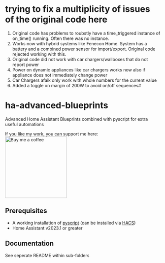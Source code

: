 # trying to fix a multiplicity of issues of the original code here
1. Original  code has problems to roubstly have a time_triggered instance of on_time() running. Often there was no instance.
2. Works now with hybrid systems like Fenecon Home. System has a battery and a combined power sensor for import/export. Original code rejected working with this.
3. Original code did not work with car chargers/wallboxes that do not report power
4. Power on dynamic appliances like car chargers works now also if appliance does not immediately change power
5. Car Chargers afaik only work with whole numbers for the current value
6. Added a toggle on margin of 200W to avoid on/off sequences#
   
# ha-advanced-blueprints
Advanced Home Assistant Blueprints combined with pyscript for extra useful automations

If you like my work, you can support me here:\
[<img src="https://user-images.githubusercontent.com/1286821/181085373-12eee197-187a-4438-90fe-571ac6d68900.png" alt="Buy me a coffee" width="200" />](https://buymeacoffee.com/henrikIC)

## Prerequisites
- A working installation of [pyscript](https://github.com/custom-components/pyscript) (can be installed via [HACS](https://hacs.xyz/))
- Home Assistant v2023.1 or greater

## Documentation
See seperate README within sub-folders
